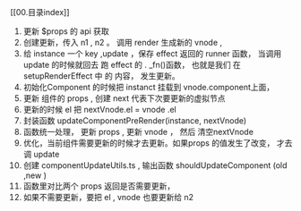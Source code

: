 [[00.目录index]]

1. 更新 $props 的 api 获取
2. 创建更新，传入 n1 , n2 。 调用 render 生成新的 vnode ,
3. 给 instance 一个 key ,update ，保存 effect 返回的 runner 函数， 当调用 update 的时候就回去 跑 effect 的 . _fn()函数， 也就是我们 在 setupRenderEffect 中 的 内容， 发生更新。
4. 初始化Component 的时候把 instanct 挂载到 vnode.component上面，
5. 更新 组件的  props , 创建 next 代表下次要更新的虚拟节点
6. 更新的时候 el 把 nextVnode.el = vnode .el
7. 封装函数 updateComponentPreRender(instance, nextVnode)
8.  函数统一处理， 更新 props , 更新 vnode ， 然后 清空nextVnode
9. 优化，当前组件需要更新的时候才去更新。如果props 的值发生了改变， 才去 调 update
10. 创建 componentUpdateUtils.ts , 输出函数 shouldUpdateComponent (old ,new )
11. 函数里对比两个 props 返回是否需要更新，
12. 如果不需要更新，要把 el , vnode 也要更新给 n2